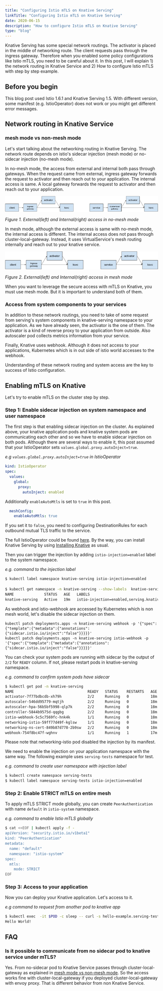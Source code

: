 ```yaml
---
title: "Configuring Istio mTLS on Knative Serving"
linkTitle: "Configuring Istio mTLS on Knative Serving"
date: 2020-06-15
description: "How to configure Istio mTLS on Knative Serving"
type: "blog"
---
```


Knative Serving has some special network routings. The activator is placed in the middle of networking route. The client requests pass through the ingress gateway. Therefore when you enabled some policy configurations like Istio mTLS, you need to be careful about it. In this post, I will explain 1) the network routing in Knative Service and 2) How to configure Istio mTLS with step by step example.

## Before you begin

This blog post used Istio 1.6.1 and Knative Serving 1.5. With different version, some manifest (e.g. IstioOperator) does not work or you might get different error messages.

## Network routing in Knative Service

### mesh mode vs non-mesh mode

Let's start talking about the networking routing in Knative Serving. The network route depends on istio's sidecar injection (mesh mode) or no-sidecar injection (no-mesh mode).

In no-mesh mode, the access from external and internal both pass through gateways. When the request came from external, ingress gateway forwards the request to activator and then reach out to your application. The internal access is same. A local gateway forwards the request to activator and then reach out to your application.

![no-mesh](/blog/articles/images/no-mesh-network.jpg "External(left) and Internal(right) access in no-mesh mode")

_Figure 1. External(left) and Internal(right) access in no-mesh mode_

In mesh mode, although the external access is same with no-mesh mode, the internal access is different. The internal access does not pass through cluster-local-gateway. Instead, it uses VirtualService's mesh routing internally and reach out to your knative service.

![mesh](/blog/articles/images/mesh-network.jpg "External(left) and Internal(right) access in mesh mode")

_Figure 2. External(left) and Internal(right) access in mesh mode_

When you want to leverage the secure access with mTLS on Knative, you must use mesh mode. But it is important to understand both of them.

### Access from system components to your services

In addition to these network routings, you need to take of some request from serving's system components in knative-serving namespace to your application. As we have already seen, the activator is the one of them. The activator is a kind of reverse proxy to your application from outside. Also autoscaler pod collects metrics information from your service.

Finally, Knative uses webhook. Although it does not access to your applications, Kubernetes which is in out side of istio world accesses to the webhook.

Understanding of these network routing and system access are the key to success of Istio configuration.

## Enabling mTLS on Knative

Let's try to enable mTLS on the cluster step by step.

### Step 1: Enable sidecar injection on system namespace and user namespace

The first step is that enabling sidecar injection on the cluster. As explained above, your knative application pods and knative system pods are communicating each other and so we have to enable sidecar injection on both pods. Although there are several ways to enable it, this post assumed that your IstioOperator sets `values.global.proxy.autoInject=true`.

_e.g `values.global.proxy.autoInject=true` in IstioOperator_

```yaml
kind: IstioOperator
spec:
  values:
    global:
      proxy:
        autoInject: enabled
```

Additionally `enableAutoMtls` is set to `true` in this post.

```yaml
  meshConfig:
    enableAutoMtls: true
```

If you set it to `false`, you need to configuring DestinationRules for each outbound mutual TLS traffic to the service.

The full IstioOperator could be found [here](https://gist.github.com/nak3/1f533b1a8be1bdd891e9b2fd8bebb40a).
By the way, you can install Knative Serving by using [Installing Knative](https://knative.dev/docs/install/any-kubernetes-cluster/) as usual.

Then you can trigger the injection by adding `istio-injection=enabled` label to the system namespace.

_e.g. command to the injection label_

```bash
$ kubectl label namespace knative-serving istio-injection=enabled

$ kubectl get namespace -n knative-serving --show-labels  knative-serving serving-tests
NAME              STATUS   AGE   LABELS
knative-serving   Active   19m   istio-injection=enabled,serving.knative.dev/release=devel
```

As webhook and istio-webhook are accessed by Kubernetes which is non mesh world, let's disable the sidecar injection on them.

```
kubectl patch deployments.apps -n knative-serving webhook -p '{"spec":{"template":{"metadata":{"annotations":{"sidecar.istio.io/inject":"false"}}}}}'
kubectl patch deployments.apps -n knative-serving istio-webhook -p '{"spec":{"template":{"metadata":{"annotations":{"sidecar.istio.io/inject":"false"}}}}}'
```

You can check your system pods are running with sidecar by the output of `2/2` for `READY` column. If not, please restart pods in knative-serving namespace.

_e.g. command to confirm system pods have sidecar_

```bash
$ kubectl get pod -n knative-serving
NAME                                  READY   STATUS    RESTARTS   AGE
activator-7f77bdbcdb-xh79h            2/2     Running   0          18m
autoscaler-546dd95779-mqtjh           2/2     Running   0          18m
autoscaler-hpa-56b5bf5998-qlp7k       2/2     Running   0          18m
controller-5844b9575d-qqgbg           2/2     Running   0          18m
istio-webhook-5c5c7569fc-hnk4k        1/1     Running   0          18m
networking-istio-59ff77d49f-kglsw     1/1     Running   0          18m
networking-ns-cert-849b87d778-2b9sw   2/2     Running   0          18m
webhook-754f8bc47f-wghnv              1/1     Running   1          17m
```

Please note that networking-istio pod disabled the injection by its manifest.

We need to enable the injection on your application namespace with the same way. The following example uses `serving-tests` namespace for test.

_e.g. command to create user namespace with injection label_

```bash
$ kubectl create namespace serving-tests
$ kubectl label namespace serving-tests istio-injection=enabled
```

### Step 2: Enable STRICT mTLS on entire mesh

To apply mTLS STRICT mode globally, you can create `PeerAuthentication` with name `default` in `istio-system` namespace.

_e.g. command to enable Istio mTLS globally_

```bash
$ cat <<EOF | kubectl apply -f -
apiVersion: "security.istio.io/v1beta1"
kind: "PeerAuthentication"
metadata:
  name: "default"
  namespace: "istio-system"
spec:
  mtls:
    mode: STRICT
EOF
```

### Step 3: Access to your application

Now you can deploy your Knative application. Let's access to it.

_e.g command to request from another pod to knative app_

```bash
$ kubectl exec  -it $POD -c sleep -- curl -s hello-example.serving-tests.svc.cluster.local
Hello World!
```

## FAQ

### Is it possible to communicate from no sidecar pod to knative service under mTLS?

Yes. From no-sidecar pod to Knative Service passes through cluster-local-gateway as explained in [mesh mode vs non-mesh mode](#mesh-mode-vs-non-mesh-mode). So the access works fine with cluster-local-gateway if you deployed cluster-local-gateway with envoy proxy. That is different behavior from non Knative Service.
